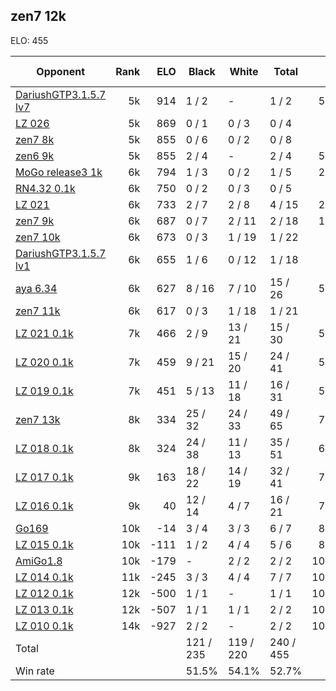 ## zen7 12k ##

ELO: 455

Opponent | Rank | ELO | Black | White | Total | Win rate
---------|-----:|----:|-------|-------|-------|-------:
[DariushGTP3.1.5.7 lv7](DariushGTP3.1.5.7%20lv7.md) | 5k | 914 | 1 / 2 | - | 1 / 2 | 50.0%
[LZ 026](LZ%20026.md) | 5k | 869 | 0 / 1 | 0 / 3 | 0 / 4 | 0.0%
[zen7 8k](zen7%208k.md) | 5k | 855 | 0 / 6 | 0 / 2 | 0 / 8 | 0.0%
[zen6 9k](zen6%209k.md) | 5k | 855 | 2 / 4 | - | 2 / 4 | 50.0%
[MoGo release3 1k](MoGo%20release3%201k.md) | 6k | 794 | 1 / 3 | 0 / 2 | 1 / 5 | 20.0%
[RN4.32 0.1k](RN4.32%200.1k.md) | 6k | 750 | 0 / 2 | 0 / 3 | 0 / 5 | 0.0%
[LZ 021](LZ%20021.md) | 6k | 733 | 2 / 7 | 2 / 8 | 4 / 15 | 26.7%
[zen7 9k](zen7%209k.md) | 6k | 687 | 0 / 7 | 2 / 11 | 2 / 18 | 11.1%
[zen7 10k](zen7%2010k.md) | 6k | 673 | 0 / 3 | 1 / 19 | 1 / 22 | 4.5%
[DariushGTP3.1.5.7 lv1](DariushGTP3.1.5.7%20lv1.md) | 6k | 655 | 1 / 6 | 0 / 12 | 1 / 18 | 5.6%
[aya 6.34](aya%206.34.md) | 6k | 627 | 8 / 16 | 7 / 10 | 15 / 26 | 57.7%
[zen7 11k](zen7%2011k.md) | 6k | 617 | 0 / 3 | 1 / 18 | 1 / 21 | 4.8%
[LZ 021 0.1k](LZ%20021%200.1k.md) | 7k | 466 | 2 / 9 | 13 / 21 | 15 / 30 | 50.0%
[LZ 020 0.1k](LZ%20020%200.1k.md) | 7k | 459 | 9 / 21 | 15 / 20 | 24 / 41 | 58.5%
[LZ 019 0.1k](LZ%20019%200.1k.md) | 7k | 451 | 5 / 13 | 11 / 18 | 16 / 31 | 51.6%
[zen7 13k](zen7%2013k.md) | 8k | 334 | 25 / 32 | 24 / 33 | 49 / 65 | 75.4%
[LZ 018 0.1k](LZ%20018%200.1k.md) | 8k | 324 | 24 / 38 | 11 / 13 | 35 / 51 | 68.6%
[LZ 017 0.1k](LZ%20017%200.1k.md) | 9k | 163 | 18 / 22 | 14 / 19 | 32 / 41 | 78.0%
[LZ 016 0.1k](LZ%20016%200.1k.md) | 9k | 40 | 12 / 14 | 4 / 7 | 16 / 21 | 76.2%
[Go169](Go169.md) | 10k | -14 | 3 / 4 | 3 / 3 | 6 / 7 | 85.7%
[LZ 015 0.1k](LZ%20015%200.1k.md) | 10k | -111 | 1 / 2 | 4 / 4 | 5 / 6 | 83.3%
[AmiGo1.8](AmiGo1.8.md) | 10k | -179 | - | 2 / 2 | 2 / 2 | 100.0%
[LZ 014 0.1k](LZ%20014%200.1k.md) | 11k | -245 | 3 / 3 | 4 / 4 | 7 / 7 | 100.0%
[LZ 012 0.1k](LZ%20012%200.1k.md) | 12k | -500 | 1 / 1 | - | 1 / 1 | 100.0%
[LZ 013 0.1k](LZ%20013%200.1k.md) | 12k | -507 | 1 / 1 | 1 / 1 | 2 / 2 | 100.0%
[LZ 010 0.1k](LZ%20010%200.1k.md) | 14k | -927 | 2 / 2 | - | 2 / 2 | 100.0%
Total | | | 121 / 235 | 119 / 220 | 240 / 455 | 
Win rate| | | 51.5% | 54.1% | 52.7% | 
